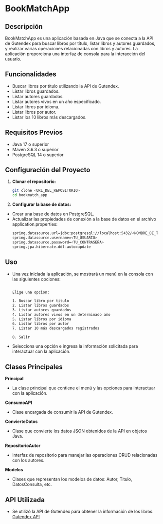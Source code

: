 # BookMatchApp

## Descripción

BookMatchApp es una aplicación basada en Java que se conecta a la API de Gutendex para buscar libros por título, listar libros y autores guardados, y realizar varias operaciones relacionadas con libros y autores. La aplicación proporciona una interfaz de consola para la interacción del usuario.

## Funcionalidades

- Buscar libros por título utilizando la API de Gutendex.
- Listar libros guardados.
- Listar autores guardados.
- Listar autores vivos en un año especificado.
- Listar libros por idioma.
- Listar libros por autor.
- Listar los 10 libros más descargados.

## Requisitos Previos

- Java 17 o superior
- Maven 3.6.3 o superior
- PostgreSQL 14 o superior

## Configuración del Proyecto

1. **Clonar el repositorio:**
   ```bash
   git clone <URL_DEL_REPOSITORIO>
   cd bookmatch_app

2. **Configurar la base de datos:**

- Crear una base de datos en PostgreSQL.
- Actualizar las propiedades de conexión a la base de datos en el archivo application.properties:
  ```bash
  spring.datasource.url=jdbc:postgresql://localhost:5432/<NOMBRE_DE_TU_BD>
  spring.datasource.username=<TU_USUARIO>
  spring.datasource.password=<TU_CONTRASEÑA>
  spring.jpa.hibernate.ddl-auto=update

## Uso
- Una vez iniciada la aplicación, se mostrará un menú en la consola con las siguientes opciones:
    ```bash

    Elige una opcion:

  1. Buscar libro por titulo
  2. Listar libros guardados
  3. Listar autores guardados
  4. Listar autores vivos en un determinado año
  5. Listar libros por idioma
  6. Listar libros por autor
  7. Listar 10 más descargados registrados

  0. Salir
 
- Selecciona una opción e ingresa la información solicitada para interactuar con la aplicación.

## Clases Principales
**Principal** 
- La clase principal que contiene el menú y las opciones para interactuar con la aplicación.

**ConsumoAPI**
- Clase encargada de consumir la API de Gutendex.

**ConvierteDatos**
- Clase que convierte los datos JSON obtenidos de la API en objetos Java.

**RepositorioAutor**
- Interfaz de repositorio para manejar las operaciones CRUD relacionadas con los autores.

**Modelos**
- Clases que representan los modelos de datos: Autor, Titulo, DatosConsulta, etc.

## API Utilizada
- Se utilizó la API de Gutendex para obtener la información de los libros. [Gutendex API](https://gutendex.com/)